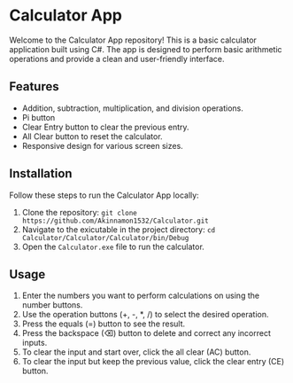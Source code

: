 # Calculator App

Welcome to the Calculator App repository! This is a basic calculator application built using C#. The app is designed to perform basic arithmetic operations and provide a clean and user-friendly interface.

## Features

- Addition, subtraction, multiplication, and division operations.
- Pi button
- Clear Entry button to clear the previous entry.
- All Clear button to reset the calculator.
- Responsive design for various screen sizes.

## Installation

Follow these steps to run the Calculator App locally:

1. Clone the repository: `git clone https://github.com/Akinnamon1532/Calculator.git`
2. Navigate to the exicutable in the project directory: `cd Calculator/Calculator/Calculator/bin/Debug`
3. Open the `Calculator.exe` file to run the calculator.

## Usage

1. Enter the numbers you want to perform calculations on using the number buttons.
2. Use the operation buttons (+, -, *, /) to select the desired operation.
3. Press the equals (=) button to see the result.
4. Press the backspace (⌫) button to delete and correct any incorrect inputs.
5. To clear the input and start over, click the all clear (AC) button.
6. To clear the input but keep the previous value, click the clear entry (CE) button.
